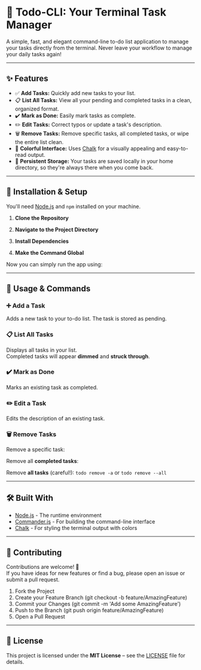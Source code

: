 # 📝 Todo-CLI: Your Terminal Task Manager

A simple, fast, and elegant command-line to-do list application to manage your tasks directly from the terminal. Never leave your workflow to manage your daily tasks again!

---

## ✨ Features

- ✅ **Add Tasks:** Quickly add new tasks to your list.  
- 📋 **List All Tasks:** View all your pending and completed tasks in a clean, organized format.  
- ✔️ **Mark as Done:** Easily mark tasks as complete.  
- ✏️ **Edit Tasks:** Correct typos or update a task's description.  
- 🗑️ **Remove Tasks:** Remove specific tasks, all completed tasks, or wipe the entire list clean.  
- 🎨 **Colorful Interface:** Uses [Chalk](https://github.com/chalk/chalk) for a visually appealing and easy-to-read output.  
- 💾 **Persistent Storage:** Your tasks are saved locally in your home directory, so they're always there when you come back.  

---

## 🚀 Installation & Setup

You'll need [Node.js](https://nodejs.org/) and `npm` installed on your machine.

1. **Clone the Repository**


2. **Navigate to the Project Directory**


3. **Install Dependencies**


4. **Make the Command Global**


Now you can simply run the app using:


---

## 📖 Usage & Commands

### ➕ Add a Task
Adds a new task to your to-do list. The task is stored as pending.  


### 📋 List All Tasks
Displays all tasks in your list.  
Completed tasks will appear **dimmed** and **struck through**.  


### ✔️ Mark as Done
Marks an existing task as completed.  


### ✏️ Edit a Task
Edits the description of an existing task.  


### 🗑️ Remove Tasks
Remove a specific task:


Remove all **completed tasks**:


Remove **all tasks** (careful!):
```todo remove -a```
or
```todo remove --all```


---

## 🛠️ Built With

- [Node.js](https://nodejs.org/) - The runtime environment  
- [Commander.js](https://github.com/tj/commander.js/) - For building the command-line interface  
- [Chalk](https://github.com/chalk/chalk) - For styling the terminal output with colors  

---

## 🤝 Contributing

Contributions are welcome! 🎉  
If you have ideas for new features or find a bug, please open an issue or submit a pull request.

1. Fork the Project  
2. Create your Feature Branch (git checkout -b feature/AmazingFeature)
3. Commit your Changes (git commit -m 'Add some AmazingFeature')
4. Push to the Branch (git push origin feature/AmazingFeature)
5. Open a Pull Request  

---

## 📄 License

This project is licensed under the **MIT License** – see the [LICENSE](LICENSE) file for details.
